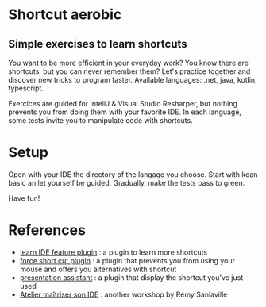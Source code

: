 Shortcut aerobic
===
Simple exercises to learn shortcuts
--

You want to be more efficient in your everyday work? 
You know there are shortcuts, but you can never remember them?
Let's practice together and discover new tricks to program faster. 
Available languages: .net, java, kotlin, typescript.

Exercices are guided for InteliJ & Visual Studio Resharper, 
but nothing prevents you from doing them with your favorite IDE.
In each language, some tests invite you to manipulate code with shortcuts.

# Setup

Open with your IDE the directory of the langage you choose.
Start with koan basic an let yourself be guided.
Gradually, make the tests pass to green.

Have fun!

# References
- [learn IDE feature plugin](https://plugins.jetbrains.com/plugin/8554-ide-features-trainer) : a plugin to learn more shortcuts
- [force short cut plugin](https://plugins.jetbrains.com/plugin/8357-force-shortcuts) : a plugin that prevents you from using your mouse and offers you alternatives with shortcut
- [presentation assistant](https://plugins.jetbrains.com/plugin/7345-presentation-assistant) : a plugin that display the shortcut you've just used
- [Atelier maîtriser son IDE](https://github.com/sanlaville/master-your-ide) : another workshop by Rémy Sanlaville
